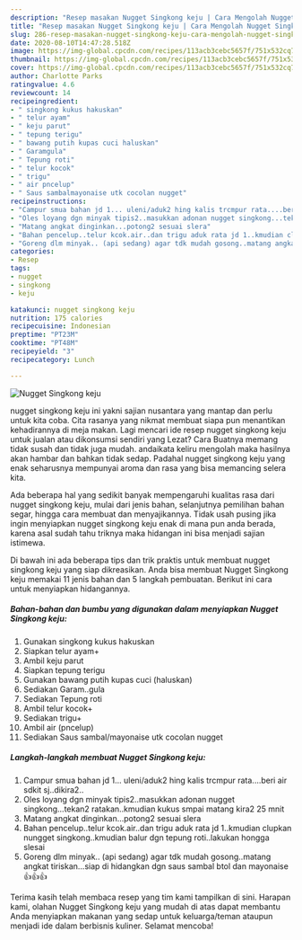 ```yaml
---
description: "Resep masakan Nugget Singkong keju | Cara Mengolah Nugget Singkong keju Yang Lezat Sekali"
title: "Resep masakan Nugget Singkong keju | Cara Mengolah Nugget Singkong keju Yang Lezat Sekali"
slug: 286-resep-masakan-nugget-singkong-keju-cara-mengolah-nugget-singkong-keju-yang-lezat-sekali
date: 2020-08-10T14:47:28.518Z
image: https://img-global.cpcdn.com/recipes/113acb3cebc5657f/751x532cq70/nugget-singkong-keju-foto-resep-utama.jpg
thumbnail: https://img-global.cpcdn.com/recipes/113acb3cebc5657f/751x532cq70/nugget-singkong-keju-foto-resep-utama.jpg
cover: https://img-global.cpcdn.com/recipes/113acb3cebc5657f/751x532cq70/nugget-singkong-keju-foto-resep-utama.jpg
author: Charlotte Parks
ratingvalue: 4.6
reviewcount: 14
recipeingredient:
- " singkong kukus hakuskan"
- " telur ayam"
- " keju parut"
- " tepung terigu"
- " bawang putih kupas cuci haluskan"
- " Garamgula"
- " Tepung roti"
- " telur kocok"
- " trigu"
- " air pncelup"
- " Saus sambalmayonaise utk cocolan nugget"
recipeinstructions:
- "Campur smua bahan jd 1... uleni/aduk2 hing kalis trcmpur rata....beri air sdkit sj..dikira2.."
- "Oles loyang dgn minyak tipis2..masukkan adonan nugget singkong...tekan2 ratakan..kmudian kukus smpai matang kira2 25 mnit"
- "Matang angkat dinginkan...potong2 sesuai slera"
- "Bahan pencelup..telur kcok.air..dan trigu aduk rata jd 1..kmudian clupkan nungget singkong..kmudian balur dgn tepung roti..lakukan hongga slesai"
- "Goreng dlm minyak.. (api sedang) agar tdk mudah gosong..matang angkat tiriskan...siap di hidangkan dgn saus sambal btol dan mayonaise 👍👍👍"
categories:
- Resep
tags:
- nugget
- singkong
- keju

katakunci: nugget singkong keju 
nutrition: 175 calories
recipecuisine: Indonesian
preptime: "PT23M"
cooktime: "PT48M"
recipeyield: "3"
recipecategory: Lunch

---
```



![Nugget Singkong keju](https://img-global.cpcdn.com/recipes/113acb3cebc5657f/751x532cq70/nugget-singkong-keju-foto-resep-utama.jpg)


nugget singkong keju ini yakni sajian nusantara yang mantap dan perlu untuk kita coba. Cita rasanya yang nikmat membuat siapa pun menantikan kehadirannya di meja makan.
Lagi mencari ide resep nugget singkong keju untuk jualan atau dikonsumsi sendiri yang Lezat? Cara Buatnya memang tidak susah dan tidak juga mudah. andaikata keliru mengolah maka hasilnya akan hambar dan bahkan tidak sedap. Padahal nugget singkong keju yang enak seharusnya mempunyai aroma dan rasa yang bisa memancing selera kita.

Ada beberapa hal yang sedikit banyak mempengaruhi kualitas rasa dari nugget singkong keju, mulai dari jenis bahan, selanjutnya pemilihan bahan segar, hingga cara membuat dan menyajikannya. Tidak usah pusing jika ingin menyiapkan nugget singkong keju enak di mana pun anda berada, karena asal sudah tahu triknya maka hidangan ini bisa menjadi sajian istimewa.




Di bawah ini ada beberapa tips dan trik praktis untuk membuat nugget singkong keju yang siap dikreasikan. Anda bisa membuat Nugget Singkong keju memakai 11 jenis bahan dan 5 langkah pembuatan. Berikut ini cara untuk menyiapkan hidangannya.

<!--inarticleads1-->

##### Bahan-bahan dan bumbu yang digunakan dalam menyiapkan Nugget Singkong keju:

1. Gunakan  singkong kukus hakuskan
1. Siapkan  telur ayam+
1. Ambil  keju parut
1. Siapkan  tepung terigu
1. Gunakan  bawang putih kupas cuci (haluskan)
1. Sediakan  Garam..gula
1. Sediakan  Tepung roti
1. Ambil  telur kocok+
1. Sediakan  trigu+
1. Ambil  air (pncelup)
1. Sediakan  Saus sambal/mayonaise utk cocolan nugget




<!--inarticleads2-->

##### Langkah-langkah membuat Nugget Singkong keju:

1. Campur smua bahan jd 1... uleni/aduk2 hing kalis trcmpur rata....beri air sdkit sj..dikira2..
1. Oles loyang dgn minyak tipis2..masukkan adonan nugget singkong...tekan2 ratakan..kmudian kukus smpai matang kira2 25 mnit
1. Matang angkat dinginkan...potong2 sesuai slera
1. Bahan pencelup..telur kcok.air..dan trigu aduk rata jd 1..kmudian clupkan nungget singkong..kmudian balur dgn tepung roti..lakukan hongga slesai
1. Goreng dlm minyak.. (api sedang) agar tdk mudah gosong..matang angkat tiriskan...siap di hidangkan dgn saus sambal btol dan mayonaise 👍👍👍




Terima kasih telah membaca resep yang tim kami tampilkan di sini. Harapan kami, olahan Nugget Singkong keju yang mudah di atas dapat membantu Anda menyiapkan makanan yang sedap untuk keluarga/teman ataupun menjadi ide dalam berbisnis kuliner. Selamat mencoba!

